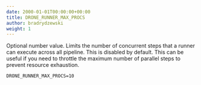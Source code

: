 ```yaml
---
date: 2000-01-01T00:00:00+00:00
title: DRONE_RUNNER_MAX_PROCS
author: bradrydzewski
weight: 1
---
```


Optional number value. Limits the number of concurrent steps that a runner can execute across all pipeline. This is disabled by default. This can be useful if you need to throttle the maximum number of parallel steps to prevent resource exhaustion.

```
DRONE_RUNNER_MAX_PROCS=10
```